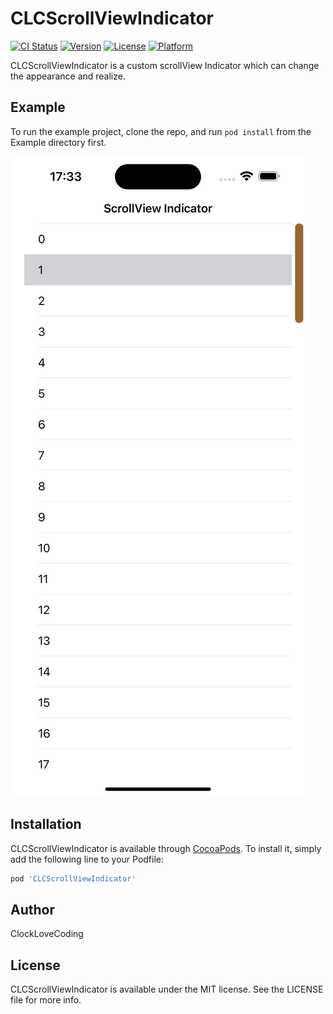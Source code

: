 # CLCScrollViewIndicator

[![CI Status](https://img.shields.io/travis/ClockLoveCoding/CLCScrollViewIndicator.svg?style=flat)](https://travis-ci.org/ClockLoveCoding/CLCScrollViewIndicator)
[![Version](https://img.shields.io/cocoapods/v/CLCScrollViewIndicator.svg?style=flat)](https://cocoapods.org/pods/CLCScrollViewIndicator)
[![License](https://img.shields.io/cocoapods/l/CLCScrollViewIndicator.svg?style=flat)](https://cocoapods.org/pods/CLCScrollViewIndicator)
[![Platform](https://img.shields.io/cocoapods/p/CLCScrollViewIndicator.svg?style=flat)](https://cocoapods.org/pods/CLCScrollViewIndicator)

CLCScrollViewIndicator is a custom scrollView Indicator which can change the appearance and realize.

## Example

To run the example project, clone the repo, and run `pod install` from the Example directory first.

![Example](./images/example.png)

## Installation

CLCScrollViewIndicator is available through [CocoaPods](https://cocoapods.org). To install
it, simply add the following line to your Podfile:

```ruby
pod 'CLCScrollViewIndicator'
```

## Author

ClockLoveCoding

## License

CLCScrollViewIndicator is available under the MIT license. See the LICENSE file for more info.
